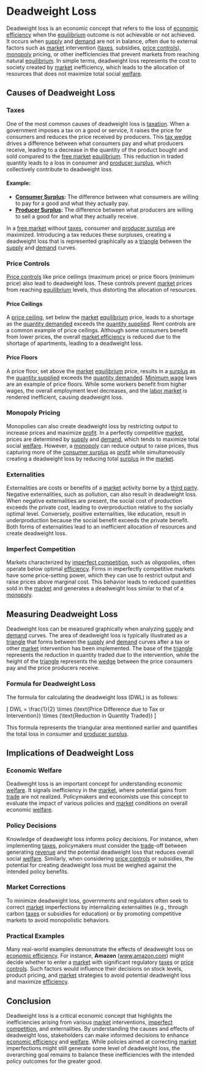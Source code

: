# Deadweight Loss

Deadweight loss is an economic concept that refers to the loss of [economic efficiency](../e/economic_efficiency.md) when the [equilibrium](../e/equilibrium.md) outcome is not achievable or not achieved. It occurs when [supply](../s/supply.md) and [demand](../d/demand.md) are not in balance, often due to external factors such as [market](../m/market.md) intervention ([taxes](../t/taxes.md), subsidies, [price controls](../p/price_controls.md)), [monopoly](../m/monopoly.md) pricing, or other inefficiencies that prevent markets from reaching natural [equilibrium](../e/equilibrium.md). In simple terms, deadweight loss represents the cost to society created by [market](../m/market.md) inefficiency, which leads to the allocation of resources that does not maximize total social [welfare](../w/welfare.md).

## Causes of Deadweight Loss

### Taxes

One of the most common causes of deadweight loss is [taxation](../t/taxation.md). When a government imposes a tax on a good or service, it raises the price for consumers and reduces the price received by producers. This [tax wedge](../t/tax_wedge.md) drives a difference between what consumers pay and what producers receive, leading to a decrease in the quantity of the product bought and sold compared to the [free market](../f/free_market.md) [equilibrium](../e/equilibrium.md). This reduction in traded quantity leads to a loss in consumer and [producer surplus](../p/producer_surplus.md), which collectively contribute to deadweight loss.

#### Example:

- **[Consumer Surplus](../c/consumer_surplus.md):** The difference between what consumers are willing to pay for a good and what they actually pay.
- **[Producer Surplus](../p/producer_surplus.md):** The difference between what producers are willing to sell a good for and what they actually receive.

In a [free market](../f/free_market.md) without [taxes](../t/taxes.md), consumer and [producer surplus](../p/producer_surplus.md) are maximized. Introducing a tax reduces these surpluses, creating a deadweight loss that is represented graphically as a [triangle](../t/triangle.md) between the [supply](../s/supply.md) and [demand](../d/demand.md) curves.

### Price Controls

[Price controls](../p/price_controls.md) like price ceilings (maximum price) or price floors (minimum price) also lead to deadweight loss. These controls prevent [market](../m/market.md) prices from reaching [equilibrium](../e/equilibrium.md) levels, thus distorting the allocation of resources.

#### Price Ceilings

A [price ceiling](../p/price_ceiling.md), set below the [market](../m/market.md) [equilibrium](../e/equilibrium.md) price, leads to a shortage as the [quantity demanded](../q/quantity_demanded.md) exceeds the [quantity supplied](../q/quantity_supplied.md). Rent controls are a common example of price ceilings. Although some consumers benefit from lower prices, the overall [market efficiency](../m/market_efficiency.md) is reduced due to the shortage of apartments, leading to a deadweight loss.

#### Price Floors

A price floor, set above the [market](../m/market.md) [equilibrium](../e/equilibrium.md) price, results in a [surplus](../s/surplus.md) as the [quantity supplied](../q/quantity_supplied.md) exceeds the [quantity demanded](../q/quantity_demanded.md). [Minimum wage](../m/minimum_wage.md) laws are an example of price floors. While some workers benefit from higher wages, the overall employment level decreases, and the [labor market](../l/labor_market.md) is rendered inefficient, causing deadweight loss.

### Monopoly Pricing

Monopolies can also create deadweight loss by restricting output to increase prices and maximize [profit](../p/profit.md). In a perfectly competitive [market](../m/market.md), prices are determined by [supply](../s/supply.md) and [demand](../d/demand.md), which tends to maximize total social [welfare](../w/welfare.md). However, a [monopoly](../m/monopoly.md) can reduce output to raise prices, thus capturing more of the [consumer surplus](../c/consumer_surplus.md) as [profit](../p/profit.md) while simultaneously creating a deadweight loss by reducing total [surplus](../s/surplus.md) in the [market](../m/market.md).

### Externalities

Externalities are costs or benefits of a [market](../m/market.md) activity borne by a [third party](../t/third_party.md). Negative externalities, such as pollution, can also result in deadweight loss. When negative externalities are present, the social cost of production exceeds the private cost, leading to overproduction relative to the socially optimal level. Conversely, positive externalities, like education, result in underproduction because the social benefit exceeds the private benefit. Both forms of externalities lead to an inefficient allocation of resources and create deadweight loss.

### Imperfect Competition

Markets characterized by [imperfect competition](../i/imperfect_competition.md), such as oligopolies, often operate below optimal [efficiency](../e/efficiency.md). Firms in imperfectly competitive markets have some price-setting power, which they can use to restrict output and raise prices above marginal cost. This behavior leads to reduced quantities sold in the [market](../m/market.md) and generates a deadweight loss similar to that of a [monopoly](../m/monopoly.md).

## Measuring Deadweight Loss

Deadweight loss can be measured graphically when analyzing [supply](../s/supply.md) and [demand](../d/demand.md) curves. The area of deadweight loss is typically illustrated as a [triangle](../t/triangle.md) that forms between the [supply](../s/supply.md) and [demand](../d/demand.md) curves after a tax or other [market](../m/market.md) intervention has been implemented. The base of the [triangle](../t/triangle.md) represents the reduction in quantity traded due to the intervention, while the height of the [triangle](../t/triangle.md) represents the [wedge](../w/wedge.md) between the price consumers pay and the price producers receive.

### Formula for Deadweight Loss

The formula for calculating the deadweight loss (DWL) is as follows:

\[ DWL = \frac{1}{2} \times (\text{Price Difference due to Tax or Intervention}) \times (\text{Reduction in Quantity Traded}) \]

This formula represents the triangular area mentioned earlier and quantifies the total loss in consumer and [producer surplus](../p/producer_surplus.md).

## Implications of Deadweight Loss

### Economic Welfare

Deadweight loss is an important concept for understanding economic [welfare](../w/welfare.md). It signals inefficiency in the [market](../m/market.md), where potential gains from [trade](../t/trade.md) are not realized. Policymakers and economists use this concept to evaluate the impact of various policies and [market](../m/market.md) conditions on overall economic [welfare](../w/welfare.md).

### Policy Decisions

Knowledge of deadweight loss informs policy decisions. For instance, when implementing [taxes](../t/taxes.md), policymakers must consider the [trade](../t/trade.md)-off between generating [revenue](../r/revenue.md) and the potential deadweight loss that reduces overall social [welfare](../w/welfare.md). Similarly, when considering [price controls](../p/price_controls.md) or subsidies, the potential for creating deadweight loss must be weighed against the intended policy benefits.

### Market Corrections

To minimize deadweight loss, governments and regulators often seek to correct [market](../m/market.md) imperfections by internalizing externalities (e.g., through carbon [taxes](../t/taxes.md) or subsidies for education) or by promoting competitive markets to avoid monopolistic behaviors. 

### Practical Examples

Many real-world examples demonstrate the effects of deadweight loss on [economic efficiency](../e/economic_efficiency.md). For instance, **Amazon** (www.amazon.com) might decide whether to enter a [market](../m/market.md) with significant regulatory [taxes](../t/taxes.md) or [price controls](../p/price_controls.md). Such factors would influence their decisions on stock levels, product pricing, and [market](../m/market.md) strategies to avoid potential deadweight loss and maximize [efficiency](../e/efficiency.md).

## Conclusion

Deadweight loss is a critical economic concept that highlights the inefficiencies arising from various [market](../m/market.md) interventions, [imperfect competition](../i/imperfect_competition.md), and externalities. By understanding the causes and effects of deadweight loss, stakeholders can make informed decisions to enhance [economic efficiency](../e/economic_efficiency.md) and [welfare](../w/welfare.md). While policies aimed at correcting [market](../m/market.md) imperfections might still generate some level of deadweight loss, the overarching goal remains to balance these inefficiencies with the intended policy outcomes for the greater good.